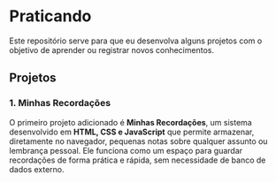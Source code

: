 # Praticando

Este repositório serve para que eu desenvolva alguns projetos com o objetivo de aprender ou registrar novos conhecimentos.

## Projetos

### 1. Minhas Recordações
O primeiro projeto adicionado é **Minhas Recordações**, um sistema desenvolvido em **HTML, CSS e JavaScript** que permite armazenar, diretamente no navegador, pequenas notas sobre qualquer assunto ou lembrança pessoal. Ele funciona como um espaço para guardar recordações de forma prática e rápida, sem necessidade de banco de dados externo.
